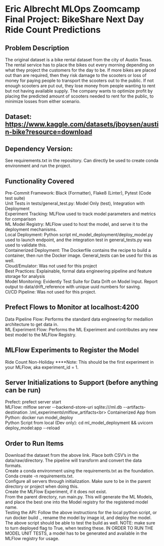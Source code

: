 # Eric Albrecht MLOps Zoomcamp Final Project: BikeShare Next Day Ride Count Predictions

## Problem Description
The original dataset is a bike rental dataset from the city of Austin Texas. The rental service has to place the bikes out every morning depending on what they project the customers for the day to be. If more bikes are placed out than are required, then they risk damage to the scooters or loss of money for paying people to transport the scooters out to the public. If not enough scooters are put out, they lose money from people wanting to rent but not having available supply. The company wants to optimize profit by placing the predicted amount of scooters needed to rent for the public, to minimize losses from either scenario. 

## Dataset: https://www.kaggle.com/datasets/jboysen/austin-bike?resource=download

## Dependency Version: 
See requirements.txt in the repository. Can directly be used to create conda environment and run the project.

## Functionality Covered
Pre-Commit Framework: Black (Formatter), Flake8 (Linter), Pytest (Code test suite)<br>
Unit Tests in tests/general_test.py: Model Only (test), Integration with Deployment<br>
Experiment Tracking: MLFlow used to track model parameters and metrics for comparison<br>
ML Model Registry: MLFlow used to host the model, and serve it to the deployment mechanisms.<br>
Local Deployment: Python script ml_model_deployment/deploy_model.py used to launch endpoint, and the integration test in general_tests.py was used to validate this.<br>
Containerized Deployment: The Dockerfile contains the recipe to build a container, then run the Docker image. General_tests can be used for this as well. <br>
Cloud/Emulator: Was not used for this project<br>
Best Practices: Explainable, formal data engineering pipeline and feature storage for analysis<br>
Model Monitoring: Evidently Test Suite for Data Drift on Model Input. Report output to data/drift_reference with unique uuid numbers for saving.<br>
CI/CD Pipeline: Was not used for this project.<br>

## Prefect Flows to Monitor at localhost:4200
 Data Pipeline Flow: Performs the standard data engineering for medallion architecture to get data in.<br>
ML Experiment Flow: Performs the ML Experiment and contributes any new best model to the MLFlow Registry. <br>

## MLFlow Experiments to Register the Model
Ride Count Non-Holiday
****Note: This should be the first experiment in your MLFlow, aka experiment_id = 1.

## Server Initializations to Support (before anything can be run)
Prefect: prefect server start <br>
MLFlow: mlflow server --backend-store-uri sqlite:///ml.db --artifacts-destination .\ml_experiments\mlflow_artifacts\<br>
Containerized App from Python: docker run model_deploy<br>
Python Script from local (Dev only): cd ml_model_deployment && uvicorn deploy_model:app --reload<br>

## Order to Run Items
Download the dataset from the above link. Place both CSV’s in the data/raw/directory. The pipeline will transform and convert the data formats.<br>
Create a conda environment using the requirements.txt as the foundation. Conda create -n requirements.txt.<br>
Configure all servers through initialization. Make sure to be in the parent directory or project when doing this.<br>
Create the MLFlow Experiment, if it does not exist.<br>
From the parent directory, run main.py. This will generate the ML Models, and place the best one into the Model registry for the registered model name. <br>
Testing the API: Follow the above instructions for the local python script, or run docker build ., rename the model by image id, and deploy the model. The above script should be able to test the build as well. NOTE: make sure to turn deployed flag to True, when testing these. IN ORDER TO RUN THE MODEL UNIT TESTS, a model has to be generated and available in the MLFlow registry for usage.


